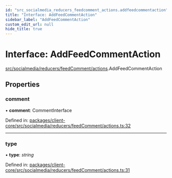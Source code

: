 ```yaml
---
id: "src_socialmedia_reducers_feedcomment_actions.addfeedcommentaction"
title: "Interface: AddFeedCommentAction"
sidebar_label: "AddFeedCommentAction"
custom_edit_url: null
hide_title: true
---
```


# Interface: AddFeedCommentAction

[src/socialmedia/reducers/feedComment/actions](../modules/src_socialmedia_reducers_feedcomment_actions.md).AddFeedCommentAction

## Properties

### comment

• **comment**: CommentInterface

Defined in: [packages/client-core/src/socialmedia/reducers/feedComment/actions.ts:32](https://github.com/xr3ngine/xr3ngine/blob/716a06460/packages/client-core/src/socialmedia/reducers/feedComment/actions.ts#L32)

___

### type

• **type**: *string*

Defined in: [packages/client-core/src/socialmedia/reducers/feedComment/actions.ts:31](https://github.com/xr3ngine/xr3ngine/blob/716a06460/packages/client-core/src/socialmedia/reducers/feedComment/actions.ts#L31)
